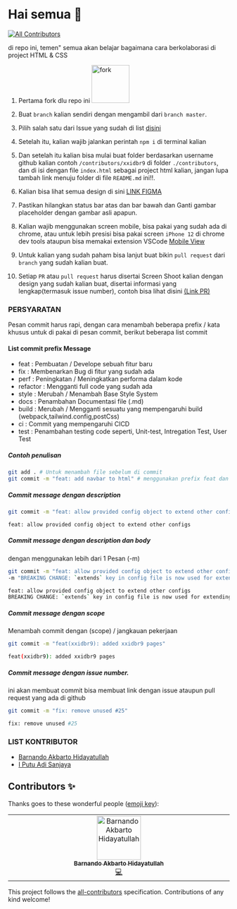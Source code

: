 # Hai semua 👋

<!-- ALL-CONTRIBUTORS-BADGE:START - Do not remove or modify this section -->

[![All Contributors](https://img.shields.io/badge/all_contributors-1-orange.svg?style=flat-square)](#contributors-)

<!-- ALL-CONTRIBUTORS-BADGE:END -->

<!-- ALL-CONTRIBUTORS-BADGE:START - Do not remove or modify this section -->

<!-- ALL-CONTRIBUTORS-BADGE:END -->

di repo ini, temen" semua akan belajar bagaimana cara berkolaborasi di project HTML & CSS

1. Pertama fork dlu repo ini <img width="86" alt="fork" src="./.github/assets/fork.jpg">

1. Buat `branch` kalian sendiri dengan mengambil dari `branch master`.

1. Pilih salah satu dari Issue yang sudah di list [disini](https://github.com/xxidbr9/binar-intro-to-html/issues)

1. Setelah itu, kalian wajib jalankan perintah `npm i` di terminal kalian

1. Dan setelah itu kalian bisa mulai buat folder berdasarkan username github kalian contoh `/contributors/xxidbr9` di folder `./contributors`, dan di isi dengan file `index.html` sebagai project html kalian, jangan lupa tambah link menuju folder di file `README.md` ini!!.

1. Kalian bisa lihat semua design di sini [LINK FIGMA](<https://www.figma.com/file/SG36PkOJmYIGpsr8mTsWZ1/Mobile-Templates-(Kampus-Merdeka)?type=design&node-id=0%3A344&mode=design&t=n1xd2OptGOKNULZr-1>)

1. Pastikan hilangkan status bar atas dan bar bawah dan Ganti gambar placeholder dengan gambar asli apapun.

1. Kalian wajib menggunakan screen mobile, bisa pakai yang sudah ada di chrome, atau untuk lebih presisi bisa pakai screen `iPhone 12` di chrome dev tools ataupun bisa memakai extension VSCode [Mobile View](https://marketplace.visualstudio.com/items?itemName=cirlorm.mobileview)

1. Untuk kalian yang sudah paham bisa lanjut buat bikin `pull request` dari `branch` yang sudah kalian buat.

1. Setiap `PR` atau `pull request` harus disertai Screen Shoot kalian dengan design yang sudah kalian buat, disertai informasi yang lengkap(termasuk issue number), contoh bisa lihat disini [(Link PR)](https://github.com/xxidbr9/binar-intro-to-html/pull/41)

### PERSYARATAN

Pesan commit harus rapi, dengan cara menambah beberapa prefix / kata khusus untuk di pakai di pesan commit, berikut beberapa list commit

#### List commit prefix Message

- feat : Pembuatan / Develope sebuah fitur baru
- fix : Membenarkan Bug di fitur yang sudah ada
- perf : Peningkatan / Meningkatkan performa dalam kode
- refactor : Mengganti full code yang sudah ada
- style : Merubah / Menambah Base Style System
- docs : Penambahan Documentasi file (.md)
- build : Merubah / Mengganti sesuatu yang mempengaruhi build (webpack,tailwind.config,postCss)
- ci : Commit yang mempengaruhi CICD
- test : Penambahan testing code seperti, Unit-test, Intregation Test, User Test

##### Contoh penulisan

```bash
git add . # Untuk menambah file sebelum di commit
git commit -m "feat: add navbar to html" # menggunakan prefix feat dan informasi singkat setelahnya
```

##### Commit message dengan description

```bash
git commit -m "feat: allow provided config object to extend other configs"
```

```bash
feat: allow provided config object to extend other configs
```

##### Commit message dengan description dan body

dengan menggunakan lebih dari 1 Pesan (-m)

```bash
git commit -m "feat: allow provided config object to extend other configs" \
-m "BREAKING CHANGE: `extends` key in config file is now used for extending other config files"
```

```bash
feat: allow provided config object to extend other configs
BREAKING CHANGE: `extends` key in config file is now used for extending other config files
```

##### Commit message dengan scope

Menambah commit dengan (scope) / jangkauan pekerjaan

```bash
git commit -m "feat(xxidbr9): added xxidbr9 pages"
```

```bash
feat(xxidbr9): added xxidbr9 pages
```

##### Commit message dengan issue number.

ini akan membuat commit bisa membuat link dengan issue ataupun pull request yang ada di github

```bash
git commit -m "fix: remove unused #25"
```

```bash
fix: remove unused #25
```

### LIST KONTRIBUTOR

<!-- Tambah nama lengkap kalian dan link ke file yang kalian buat  -->
<!-- [nama_lengkap_kalian](./contributors/<username>) -->

- [Barnando Akbarto Hidayatullah](./contributors/xxidbr9)
- [I Putu Adi Sanjaya](./contributors/adiiisanjayaa)

<!-- YANG DIBAWAH INI SAMPAI BAWAH JANGAN DI EDIT -->
<!-- INI OTOMATIS GENERATE DARI BOT -->

## Contributors ✨

Thanks goes to these wonderful people ([emoji key](https://allcontributors.org/docs/en/emoji-key)):

<!-- ALL-CONTRIBUTORS-LIST:START - Do not remove or modify this section -->
<!-- prettier-ignore-start -->
<!-- markdownlint-disable -->
<table>
  <tbody>
    <tr>
      <td align="center" valign="top" width="14.28%"><a href="http://github.com/xxidbr9-archived"><img src="https://avatars.githubusercontent.com/u/51733515?v=4?s=100" width="100px;" alt="Barnando Akbarto Hidayatullah"/><br /><sub><b>Barnando Akbarto Hidayatullah</b></sub></a><br /><a href="https://github.com/xxidbr9/binar-intro-to-html/commits?author=xxidbr9" title="Code">💻</a></td>
    </tr>
  </tbody>
</table>

<!-- markdownlint-restore -->
<!-- prettier-ignore-end -->

<!-- ALL-CONTRIBUTORS-LIST:END -->

<!-- ALL-CONTRIBUTORS-LIST:START - Do not remove or modify this section -->
<!-- prettier-ignore-start -->
<!-- markdownlint-disable -->

<!-- markdownlint-restore -->
<!-- prettier-ignore-end -->

<!-- ALL-CONTRIBUTORS-LIST:END -->

This project follows the [all-contributors](https://github.com/all-contributors/all-contributors) specification. Contributions of any kind welcome!
